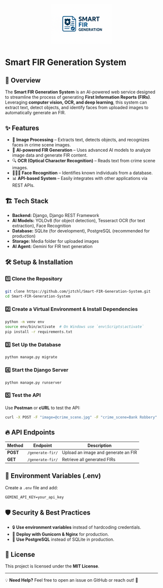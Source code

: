 <p align="center">
  <img src="/logo.png" alt="Harmony Forge Logo" width="200">
</p>

# Smart FIR Generation System

## 🚀 Overview
The **Smart FIR Generation System** is an AI-powered web service designed to streamline the process of generating **First Information Reports (FIRs)**. Leveraging **computer vision, OCR, and deep learning**, this system can extract text, detect objects, and identify faces from uploaded images to automatically generate an FIR.

## ✨ Features
- 📸 **Image Processing** – Extracts text, detects objects, and recognizes faces in crime scene images.
- 🤖 **AI-powered FIR Generation** – Uses advanced AI models to analyze image data and generate FIR content.
- 🔍 **OCR (Optical Character Recognition)** – Reads text from crime scene images.
- 🧑‍🤝‍🧑 **Face Recognition** – Identifies known individuals from a database.
- 📊 **API-based System** – Easily integrates with other applications via REST APIs.

## 🏗️ Tech Stack
- **Backend:** Django, Django REST Framework
- **AI Models:** YOLOv8 (for object detection), Tesseract OCR (for text extraction), Face Recognition
- **Database:** SQLite (for development), PostgreSQL (recommended for production)
- **Storage:** Media folder for uploaded images
- **AI Agent:** Gemini for FIR text generation

## 🛠️ Setup & Installation
### **1️⃣ Clone the Repository**
```sh
git clone https://github.com/jztchl/Smart-FIR-Generation-System.git
cd Smart-FIR-Generation-System
```

### **2️⃣ Create a Virtual Environment & Install Dependencies**
```sh
python -m venv env
source env/bin/activate  # On Windows use `env\Scripts\activate`
pip install -r requirements.txt
```

### **3️⃣ Set Up the Database**
```sh
python manage.py migrate
```

### **4️⃣ Start the Django Server**
```sh
python manage.py runserver
```

### **5️⃣ Test the API**
Use **Postman** or **cURL** to test the API:
```sh
curl -X POST -F "image=@crime_scene.jpg" -F "crime_scene=Bank Robbery" http://127.0.0.1:8000/generate-fir/
```

## 🔥 API Endpoints
| Method | Endpoint            | Description |
|--------|---------------------|-------------|
| **POST** | `/generate-fir/` | Upload an image and generate an FIR |
| **GET**  | `/generate-fir/` | Retrieve all generated FIRs |

## 📌 Environment Variables (.env)
Create a `.env` file and add:
```
GEMINI_API_KEY=your_api_key
```

## 🛡️ Security & Best Practices
- 🔒 **Use environment variables** instead of hardcoding credentials.
- 🚀 **Deploy with Gunicorn & Nginx** for production.
- 🏦 **Use PostgreSQL** instead of SQLite in production.

## 📜 License
This project is licensed under the **MIT License**.

---
💡 **Need Help?** Feel free to open an issue on GitHub or reach out! 🚀

